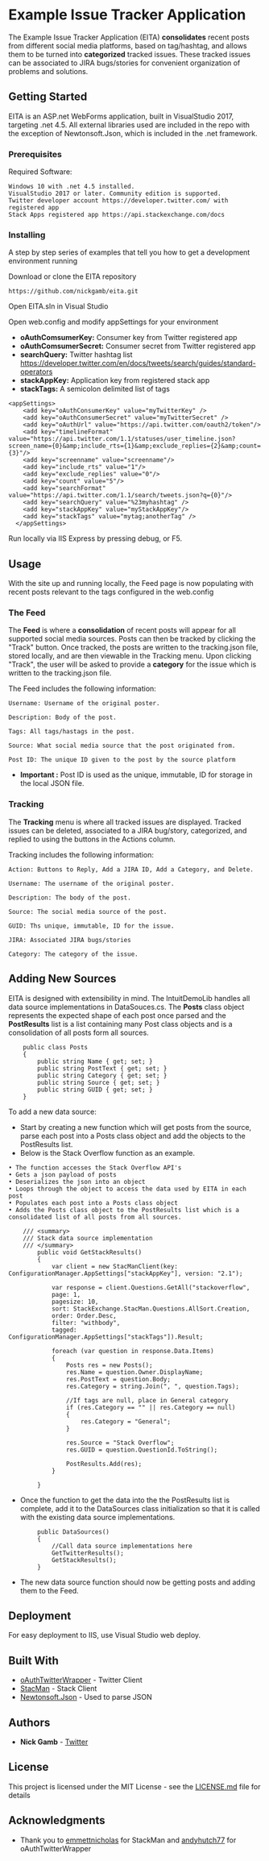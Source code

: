 # Example Issue Tracker Application

The Example Issue Tracker Application (EITA) **consolidates** recent posts from different social media platforms, based on tag/hashtag, and allows them to be turned into **categorized** tracked issues. These tracked issues can be associated to JIRA bugs/stories for convenient organization of problems and solutions.  

## Getting Started

EITA is an ASP.net WebForms application, built in VisualStudio 2017, targeting .net 4.5. All external libraries used are included in the repo with the exception of Newtonsoft.Json, which is included in the .net framework. 

### Prerequisites

Required Software:

```
Windows 10 with .net 4.5 installed.
VisualStudio 2017 or later. Community edition is supported. 
Twitter developer account https://developer.twitter.com/ with registered app
Stack Apps registered app https://api.stackexchange.com/docs
```

### Installing

A step by step series of examples that tell you how to get a development environment running

Download or clone the EITA repository 

```
https://github.com/nickgamb/eita.git
```

Open EITA.sln in Visual Studio

Open web.config and modify appSettings for your environment
 * **oAuthComsumerKey:** Consumer key from Twitter registered app
 * **oAuthComsumerSecret:** Consumer secret from Twitter registered app
 * **searchQuery:** Twitter hashtag list https://developer.twitter.com/en/docs/tweets/search/guides/standard-operators
 * **stackAppKey:** Application key from registered stack app
 * **stackTags:** A semicolon delimited list of tags

```
<appSettings>
    <add key="oAuthConsumerKey" value="myTwitterKey" />
    <add key="oAuthConsumerSecret" value="myTwitterSecret" />
    <add key="oAuthUrl" value="https://api.twitter.com/oauth2/token"/>
    <add key="timelineFormat" value="https://api.twitter.com/1.1/statuses/user_timeline.json?screen_name={0}&amp;include_rts={1}&amp;exclude_replies={2}&amp;count={3}"/>
    <add key="screenname" value="screenname"/>
    <add key="include_rts" value="1"/>
    <add key="exclude_replies" value="0"/>
    <add key="count" value="5"/>
    <add key="searchFormat" value="https://api.twitter.com/1.1/search/tweets.json?q={0}"/>
    <add key="searchQuery" value="%23myhashtag" />
    <add key="stackAppKey" value="myStackAppKey"/>
    <add key="stackTags" value="mytag;anotherTag" />
  </appSettings>
```

Run locally via IIS Express by pressing debug, or F5.

## Usage

With the site up and running locally, the Feed page is now populating with recent posts relevant to the tags configured in the web.config

### The Feed

The **Feed** is where a **consolidation** of recent posts will appear for all supported social media sources. Posts can then be tracked by clicking the "Track" button. Once tracked, the posts are written to the tracking.json file, stored locally, and are then viewable in the Tracking menu. Upon clicking "Track", the user will be asked to provide a **category** for the issue which is written to the tracking.json file. 

The Feed includes the following information:

```
Username: Username of the original poster.

Description: Body of the post.

Tags: All tags/hastags in the post.

Source: What social media source that the post originated from.

Post ID: The unique ID given to the post by the source platform

```
* **Important :** Post ID is used as the unique, immutable, ID for storage in the local JSON file.

### Tracking

The **Tracking** menu is where all tracked issues are displayed. Tracked issues can be deleted, associated to a JIRA bug/story, categorized, and replied to using the buttons in the Actions column.  

Tracking includes the following information:

```
Action: Buttons to Reply, Add a JIRA ID, Add a Category, and Delete.

Username: The username of the original poster.

Description: The body of the post.

Source: The social media source of the post.

GUID: Ths unique, immutable, ID for the issue.

JIRA: Associated JIRA bugs/stories

Category: The category of the issue. 
```
## Adding New Sources

EITA is designed with extensibility in mind. The IntuitDemoLib handles all data source implementations in DataSouces.cs. The **Posts** class object represents the expected shape of each post once parsed and the **PostResults** list is a list containing many Post class objects and is a consolidation of all posts form all sources. 

```
    public class Posts
    {
        public string Name { get; set; }
        public string PostText { get; set; }
        public string Category { get; set; }
        public string Source { get; set; }
        public string GUID { get; set; }
    }
```
To add a new data source:
* Start by creating a new function which will get posts from the source, parse each post into a Posts class object and add the objects to the PostResults list. 
* Below is the Stack Overflow function as an example. 
```
• The function accesses the Stack Overflow API's 
• Gets a json payload of posts
• Deserializes the json into an object
• Loops through the object to access the data used by EITA in each post
• Populates each post into a Posts class object
• Adds the Posts class object to the PostResults list which is a consolidated list of all posts from all sources.
```

```
	/// <summary>
	/// Stack data source implementation
	/// </summary>
        public void GetStackResults()
        {
            var client = new StacManClient(key: ConfigurationManager.AppSettings["stackAppKey"], version: "2.1");

            var response = client.Questions.GetAll("stackoverflow",
            page: 1,
            pagesize: 10,
            sort: StackExchange.StacMan.Questions.AllSort.Creation,
            order: Order.Desc,
            filter: "withbody",
            tagged: ConfigurationManager.AppSettings["stackTags"]).Result;

            foreach (var question in response.Data.Items)
            {
                Posts res = new Posts();
                res.Name = question.Owner.DisplayName;
                res.PostText = question.Body;
                res.Category = string.Join(", ", question.Tags);

                //If tags are null, place in General category
                if (res.Category == "" || res.Category == null)
                {
                    res.Category = "General";
                }

                res.Source = "Stack Overflow";
                res.GUID = question.QuestionId.ToString();

                PostResults.Add(res);
            }

        }
```
* Once the function to get the data into the the PostResults list is complete, add it to the DataSources class initialization so that it is called with the existing data source implementations.  
```
		public DataSources()
        {
            //Call data source implementations here
            GetTwitterResults();
            GetStackResults();
        }
``` 
* The new data source function should now be getting posts and adding them to the Feed. 

## Deployment

For easy deployment to IIS, use Visual Studio web deploy. 

## Built With

* [oAuthTwitterWrapper](http://www.dropwizard.io/1.0.2/docs/) - Twitter Client
* [StacMan](https://maven.apache.org/) - Stack Client
* [Newtonsoft.Json](https://rometools.github.io/rome/) - Used to parse JSON

## Authors

* **Nick Gamb** -  [Twitter](https://twitter.com/nickcgamb?lang=en)

## License

This project is licensed under the MIT License - see the [LICENSE.md](LICENSE.md) file for details

## Acknowledgments

* Thank you to [emmettnicholas](https://github.com/emmettnicholas) for StackMan and [andyhutch77](https://github.com/andyhutch77) for oAuthTwitterWrapper



